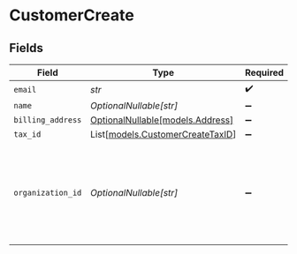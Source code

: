 # CustomerCreate


## Fields

| Field                                                                                              | Type                                                                                               | Required                                                                                           | Description                                                                                        |
| -------------------------------------------------------------------------------------------------- | -------------------------------------------------------------------------------------------------- | -------------------------------------------------------------------------------------------------- | -------------------------------------------------------------------------------------------------- |
| `email`                                                                                            | *str*                                                                                              | :heavy_check_mark:                                                                                 | N/A                                                                                                |
| `name`                                                                                             | *OptionalNullable[str]*                                                                            | :heavy_minus_sign:                                                                                 | N/A                                                                                                |
| `billing_address`                                                                                  | [OptionalNullable[models.Address]](../models/address.md)                                           | :heavy_minus_sign:                                                                                 | N/A                                                                                                |
| `tax_id`                                                                                           | List[[models.CustomerCreateTaxID](../models/customercreatetaxid.md)]                               | :heavy_minus_sign:                                                                                 | N/A                                                                                                |
| `organization_id`                                                                                  | *OptionalNullable[str]*                                                                            | :heavy_minus_sign:                                                                                 | The ID of the organization owning the customer. **Required unless you use an organization token.** |